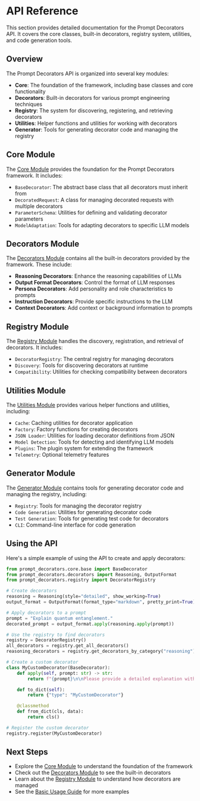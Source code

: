 # API Reference

This section provides detailed documentation for the Prompt Decorators API. It covers the core classes, built-in decorators, registry system, utilities, and code generation tools.

## Overview

The Prompt Decorators API is organized into several key modules:

- **Core**: The foundation of the framework, including base classes and core functionality
- **Decorators**: Built-in decorators for various prompt engineering techniques
- **Registry**: The system for discovering, registering, and retrieving decorators
- **Utilities**: Helper functions and utilities for working with decorators
- **Generator**: Tools for generating decorator code and managing the registry

## Core Module

The [Core Module](core.md) provides the foundation for the Prompt Decorators framework. It includes:

- `BaseDecorator`: The abstract base class that all decorators must inherit from
- `DecoratedRequest`: A class for managing decorated requests with multiple decorators
- `ParameterSchema`: Utilities for defining and validating decorator parameters
- `ModelAdaptation`: Tools for adapting decorators to specific LLM models

## Decorators Module

The [Decorators Module](decorators.md) contains all the built-in decorators provided by the framework. These include:

- **Reasoning Decorators**: Enhance the reasoning capabilities of LLMs
- **Output Format Decorators**: Control the format of LLM responses
- **Persona Decorators**: Add personality and role characteristics to prompts
- **Instruction Decorators**: Provide specific instructions to the LLM
- **Context Decorators**: Add context or background information to prompts

## Registry Module

The [Registry Module](registry.md) handles the discovery, registration, and retrieval of decorators. It includes:

- `DecoratorRegistry`: The central registry for managing decorators
- `Discovery`: Tools for discovering decorators at runtime
- `Compatibility`: Utilities for checking compatibility between decorators

## Utilities Module

The [Utilities Module](utilities.md) provides various helper functions and utilities, including:

- `Cache`: Caching utilities for decorator application
- `Factory`: Factory functions for creating decorators
- `JSON Loader`: Utilities for loading decorator definitions from JSON
- `Model Detection`: Tools for detecting and identifying LLM models
- `Plugins`: The plugin system for extending the framework
- `Telemetry`: Optional telemetry features

## Generator Module

The [Generator Module](generator.md) contains tools for generating decorator code and managing the registry, including:

- `Registry`: Tools for managing the decorator registry
- `Code Generation`: Utilities for generating decorator code
- `Test Generation`: Tools for generating test code for decorators
- `CLI`: Command-line interface for code generation

## Using the API

Here's a simple example of using the API to create and apply decorators:

```python
from prompt_decorators.core.base import BaseDecorator
from prompt_decorators.decorators import Reasoning, OutputFormat
from prompt_decorators.registry import DecoratorRegistry

# Create decorators
reasoning = Reasoning(style="detailed", show_working=True)
output_format = OutputFormat(format_type="markdown", pretty_print=True)

# Apply decorators to a prompt
prompt = "Explain quantum entanglement."
decorated_prompt = output_format.apply(reasoning.apply(prompt))

# Use the registry to find decorators
registry = DecoratorRegistry()
all_decorators = registry.get_all_decorators()
reasoning_decorators = registry.get_decorators_by_category("reasoning")

# Create a custom decorator
class MyCustomDecorator(BaseDecorator):
    def apply(self, prompt: str) -> str:
        return f"{prompt}\n\nPlease provide a detailed explanation with examples."

    def to_dict(self):
        return {"type": "MyCustomDecorator"}

    @classmethod
    def from_dict(cls, data):
        return cls()

# Register the custom decorator
registry.register(MyCustomDecorator)
```

## Next Steps

- Explore the [Core Module](core.md) to understand the foundation of the framework
- Check out the [Decorators Module](decorators.md) to see the built-in decorators
- Learn about the [Registry Module](registry.md) to understand how decorators are managed
- See the [Basic Usage Guide](../guide/basic-usage.md) for more examples
